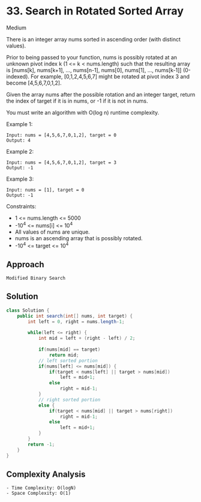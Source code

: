 # 33. Search in Rotated Sorted Array
Medium


There is an integer array nums sorted in ascending order (with distinct values).

Prior to being passed to your function, nums is possibly rotated at an unknown pivot index k (1 <= k < nums.length) such that the resulting array is [nums[k], nums[k+1], ..., nums[n-1], nums[0], nums[1], ..., nums[k-1]] (0-indexed). For example, [0,1,2,4,5,6,7] might be rotated at pivot index 3 and become [4,5,6,7,0,1,2].

Given the array nums after the possible rotation and an integer target, return the index of target if it is in nums, or -1 if it is not in nums.

You must write an algorithm with O(log n) runtime complexity.

 

Example 1:
```
Input: nums = [4,5,6,7,0,1,2], target = 0
Output: 4
```
Example 2:
```
Input: nums = [4,5,6,7,0,1,2], target = 3
Output: -1
```
Example 3:
```
Input: nums = [1], target = 0
Output: -1
 ```

Constraints:

- 1 <= nums.length <= 5000
- -10<sup>4</sup> <= nums[i] <= 10<sup>4</sup>
- All values of nums are unique.
- nums is an ascending array that is possibly rotated.
- -10<sup>4</sup> <= target <= 10<sup>4</sup>

## Approach
```
Modified Binary Search
```

## Solution
```java
class Solution {
    public int search(int[] nums, int target) {
        int left = 0, right = nums.length-1;
        
        while(left <= right) {
            int mid = left + (right - left) / 2;
            
            if(nums[mid] == target)
                return mid;
            // left sorted portion
            if(nums[left] <= nums[mid]) {
                if(target < nums[left] || target > nums[mid])
                    left = mid+1;
                else
                    right = mid-1;
            }
            // right sorted portion
            else {
                if(target < nums[mid] || target > nums[right])
                    right = mid-1;
                else
                    left = mid+1;
            }
        }
        return -1;
    }
}
```

## Complexity Analysis
```
- Time Complexity: O(logN)
- Space Complexity: O(1)
```
